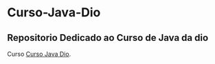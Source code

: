 # Curso-Java-Dio
## Repositorio Dedicado ao Curso de Java da dio 
Curso [Curso Java Dio](https://www.dio.me/).
